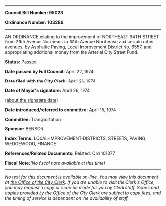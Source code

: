 

********

**Council Bill Number: 95023**
   
**Ordinance Number: 103289**
********

 AN ORDINANCE relating to the improvement of NORTHEAST 94TH STREET from 25th Avenue Northeast to 35th Avenue Northeast; and certain other avenues, by Asphaltic Paving, Local Improvement District No. 6557, and appropriating additional money from the Arterial City Street Fund.

**Status:** Passed
   
**Date passed by Full Council:** April 22, 1974
   
**Date filed with the City Clerk:** April 26, 1974
   
**Date of Mayor's signature:** April 26, 1974
   
[(about the signature date)](/~public/approvaldate.htm)
   
   
   
**Date introduced/referred to committee:** April 15, 1974
   
**Committee:** Transportation
   
**Sponsor:** BENSON
   
   
**Index Terms:** LOCAL-IMPROVEMENT-DISTRICTS, STREETS, PAVING, WEDGEWOOD, FINANCE

**References/Related Documents:** Related: Ord 101377

**Fiscal Note:**_(No fiscal note available at this time)_
********

_No text for this document is available on-line. You may view this document at [the Office of the City Clerk](http://www.seattle.gov/leg/clerk/contactUs.htm). If you are unable to visit the Clerk's Office, you may request a copy or scan be made for you by Clerk staff. Scans and copies provided by the Office of the City Clerk are subject to [copy fees](http://clerk.seattle.gov/~public/clerkfees.htm), and the timing of service is dependent on the availability of staff._

